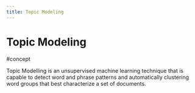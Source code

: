 ```yaml
---
title: Topic Modeling
---
```


# Topic Modeling

#concept

Topic Modelling is an unsupervised machine learning technique that is capable to detect word and phrase patterns and automatically clustering word groups that best characterize a set of documents.
